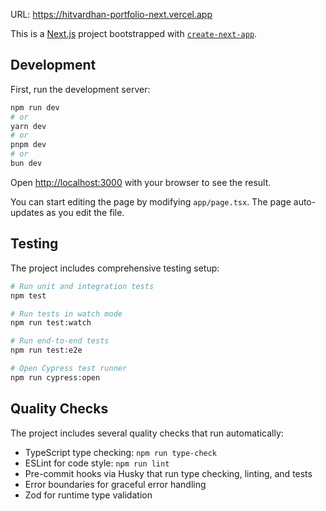 URL: https://hitvardhan-portfolio-next.vercel.app

This is a [Next.js](https://nextjs.org) project bootstrapped with [`create-next-app`](https://nextjs.org/docs/app/api-reference/cli/create-next-app).

## Development

First, run the development server:

```bash
npm run dev
# or
yarn dev
# or
pnpm dev
# or
bun dev
```

Open [http://localhost:3000](http://localhost:3000) with your browser to see the result.

You can start editing the page by modifying `app/page.tsx`. The page auto-updates as you edit the file.

## Testing

The project includes comprehensive testing setup:

```bash
# Run unit and integration tests
npm test

# Run tests in watch mode
npm run test:watch

# Run end-to-end tests
npm run test:e2e

# Open Cypress test runner
npm run cypress:open
```

## Quality Checks

The project includes several quality checks that run automatically:

- TypeScript type checking: `npm run type-check`
- ESLint for code style: `npm run lint`
- Pre-commit hooks via Husky that run type checking, linting, and tests
- Error boundaries for graceful error handling
- Zod for runtime type validation
